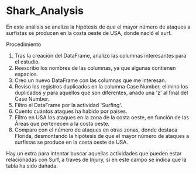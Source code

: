 # Shark_Analysis

En este análisis se analiza la hipótesis de que el mayor número de ataques a surfistas se producen en la costa oeste de USA, donde nació el surf. 

Procedimiento

1. Tras la creación del DataFrame, analizo las columnas interesantes para el estudio. 
2. Reescribo los nombres de las columnas, ya que algunas contienen espacios.
3. Creo un nuevo DataFrame con las columnas que me interesan.
4. Reviso los registros duplicados en la columna Case Number, elimino los duplicados y para aquellos que son diferentes, añado una 'z' al final del Case Number.
5. Filtro el DataFrame por la actividad 'Surfing'.
6. Cuento cuántos ataques ha habido por países.
7. Filtro en USA los ataques en la zona de la costa oeste, en función de las Áreas que pertenecen a la costa oeste.
8. Comparo con el número de ataques en otras zonas, donde destaca Florida, desmontando la hipótesis de que el mayor número de ataques a surfistas se produce en la costa oeste de USA.

Hay un extra para intentar buscar aquellas actividades que pueden estar relacionadas con Surf, a través de Injury, si en este campo se indica que la tabla ha sido dañada.
